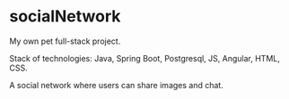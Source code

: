 # socialNetwork

My own pet full-stack project. 

Stack of technologies:
Java, Spring Boot, Postgresql, JS, Angular, HTML, CSS.

A social network where users can share images and chat. 
